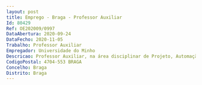 ```yaml
--- 
layout: post
title: Emprego - Braga - Professor Auxiliar
Id: 80429
Ref: OE202009/0997
DataAbertura: 2020-09-24
DataFecho: 2020-11-05
Trabalho: Professor Auxiliar
Empregador: Universidade do Minho
Descricao: Professor Auxiliar, na área disciplinar de Projeto, Automação e Tecnologia Mecânicas
CodigoPostal: 4704-553 BRAGA
Concelho: Braga
Distrito: Braga
--- 
```

